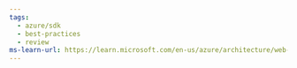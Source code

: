 ```yaml
---
tags:
  - azure/sdk
  - best-practices
  - review
ms-learn-url: https://learn.microsoft.com/en-us/azure/architecture/web-apps/guides/reliable-web-app/dotnet/plan-implementation
---
```

